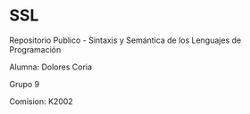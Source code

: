 # SSL
Repositorio Publico - Sintaxis y Semántica de los Lenguajes de Programación

Alumna: Dolores Coria

Grupo 9 

Comision: K2002
